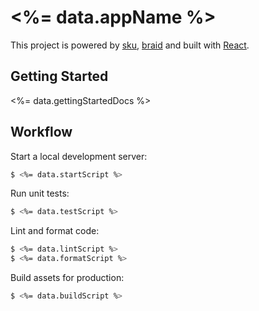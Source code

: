 # <%= data.appName %>

This project is powered by [sku](https://github.com/seek-oss/sku), [braid](https://github.com/seek-oss/braid-design-system) and built with [React](https://facebook.github.io/react).

## Getting Started

<%= data.gettingStartedDocs %>

## Workflow

Start a local development server:

```sh
$ <%= data.startScript %>
```

Run unit tests:

```sh
$ <%= data.testScript %>
```

Lint and format code:

```sh
$ <%= data.lintScript %>
$ <%= data.formatScript %>
```

Build assets for production:

```sh
$ <%= data.buildScript %>
```
